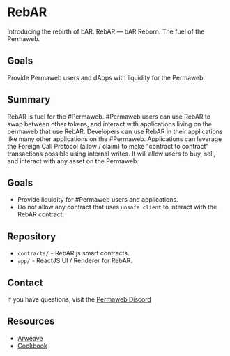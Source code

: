# RebAR

Introducing the rebirth of bAR. RebAR — bAR Reborn. The fuel of the Permaweb.

## Goals

Provide Permaweb users and dApps with liquidity for the Permaweb.

## Summary

RebAR is fuel for the #Permaweb. #Permaweb users can use RebAR to swap between other tokens, and interact with applications living on the permaweb that use RebAR. Developers can use RebAR in their applications like many other applications on the #Permaweb. Applications can leverage the Foreign Call Protocol (allow / claim) to make "contract to contract" transactions possible using internal writes. It will allow users to buy, sell, and interact with any asset on the Permaweb.

## Goals

- Provide liquidity for #Permaweb users and applications.
- Do not allow any contract that uses `unsafe client` to interact with the RebAR contract.

## Repository

- `contracts/` - RebAR js smart contracts.
- `app/` - ReactJS UI / Renderer for RebAR.

## Contact

If you have questions, visit the [Permaweb Discord](https://discord.gg/fKsTkAuCjB)

## Resources

- [Arweave](https://arweave.org)
- [Cookbook](https://cookbook.g8way.io)
